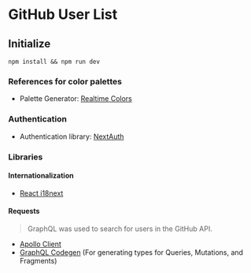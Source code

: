 # GitHub User List

## Initialize
```
npm install && npm run dev
```

### References for color palettes
- Palette Generator: [Realtime Colors](https://www.realtimecolors.com/)



### Authentication
- Authentication library: [NextAuth](https://next-auth.js.org/)

### Libraries

#### Internationalization
- [React i18next](https://react.i18next.com/)

#### Requests
> GraphQL was used to search for users in the GitHub API.

- [Apollo Client](https://www.apollographql.com/)
- [GraphQL Codegen](https://the-guild.dev/graphql/codegen) (For generating types for Queries, Mutations, and Fragments)
